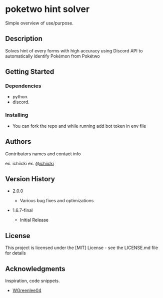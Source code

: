 # poketwo hint solver

Simple overview of use/purpose.

## Description

Solves hint of every forms with high accuracy using Discord API to automatically identify Pokémon from Pokétwo

## Getting Started

### Dependencies

* python.
* discord.

### Installing

* You can fork the repo and while running add bot token in env file



## Authors

Contributors names and contact info

ex. ichiicki 
ex. [@ichiicki](https://twitter.com)

## Version History

* 2.0.0
    * Various bug fixes and optimizations
    
* 1.6.7-final    
    * Initial Release

## License

This project is licensed under the [MIT] License - see the LICENSE.md file for details

## Acknowledgments

Inspiration, code snippets.
* [WGreenlee04](https://github.com/WGreenlee04/Poketwo-Hint-Identifier)


